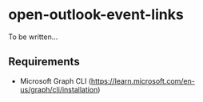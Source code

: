 # open-outlook-event-links

To be written...

## Requirements

- Microsoft Graph CLI (https://learn.microsoft.com/en-us/graph/cli/installation)

